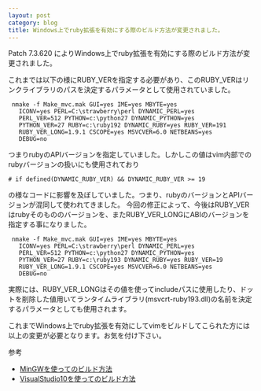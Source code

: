 ```yaml
---
layout: post
category: blog
title: Windows上でruby拡張を有効にする際のビルド方法が変更されました。
---
```


Patch 7.3.620 によりWindows上でruby拡張を有効にする際のビルド方法が変更されました。

これまでは以下の様にRUBY_VERを指定する必要があり、このRUBY_VERはリンクライブラリのパスを決定するパラメータとして使用されていました。

     nmake -f Make_mvc.mak GUI=yes IME=yes MBYTE=yes
       ICONV=yes PERL=C:\strawberry\perl DYNAMIC_PERL=yes
       PERL_VER=512 PYTHON=c:\python27 DYNAMIC_PYTHON=yes
       PYTHON_VER=27 RUBY=c:\ruby192 DYNAMIC_RUBY=yes RUBY_VER=191
       RUBY_VER_LONG=1.9.1 CSCOPE=yes MSVCVER=6.0 NETBEANS=yes
       DEBUG=no
 
つまりrubyのAPIバージョンを指定していました。しかしこの値はvim内部でのrubyバージョンの扱いにも使用されており

    # if defined(DYNAMIC_RUBY_VER) && DYNAMIC_RUBY_VER >= 19

の様なコードに影響を及ぼしていました。つまり、rubyのバージョンとAPIバージョンが混同して使われてきました。
今回の修正によって、今後はRUBY_VERはrubyそのもののバージョンを、またRUBY_VER_LONGにABIのバージョンを指定する事になりました。
 
     nmake -f Make_mvc.mak GUI=yes IME=yes MBYTE=yes
       ICONV=yes PERL=C:\strawberry\perl DYNAMIC_PERL=yes
       PERL_VER=512 PYTHON=c:\python27 DYNAMIC_PYTHON=yes
       PYTHON_VER=27 RUBY=c:\ruby193 DYNAMIC_RUBY=yes RUBY_VER=19
       RUBY_VER_LONG=1.9.1 CSCOPE=yes MSVCVER=6.0 NETBEANS=yes
       DEBUG=no
 
実際には、RUBY_VER_LONGはその値を使ってincludeパスに使用したり、ドットを削除した値用いてランタイムライブラリ(msvcrt-ruby193.dll)の名前を決定するパラメータとしても使用されます。

これまでWindows上でruby拡張を有効にしてvimをビルドしてこられた方には以上の変更が必要となります。お気を付け下さい。

参考

* [MinGWを使ってのビルド方法](http://vim-jp.org/docs/build_windows_mingw.html)
* [VisualStudio10を使ってのビルド方法](http://vim-jp.org/docs/build_windows_msvc.html)
